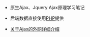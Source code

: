 - 原生Ajax、Jquery Ajax原理学习笔记

- 后端数据直接使用[PHP](JCYD_PHP/Practice/PHP_basic/ajax.php)提供

- [关于Ajax的外网详细介绍](https://www.w3schools.com/xml/ajax_intro.asp)